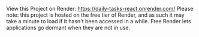 

View this Project on Render: 
https://daily-tasks-react.onrender.com/
Please note: this project is hosted on the free tier of Render, and as such it may take a minute to load if it hasn't been accessed in a while. Free Render lets applications go dormant when they are not in use.

